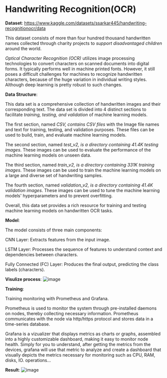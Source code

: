 # Handwriting Recognition(OCR)

**Dataset**: https://www.kaggle.com/datasets/ssarkar445/handwriting-recognitionocr/data

This dataset consists of more than four hundred thousand handwritten names collected through charity projects to *support disadvantaged children* around the world.

*Optical Character Recognition (OCR)* utilizes image processing technologies to convert characters on scanned documents into digital forms. It typically performs well in machine printed fonts. However, it still poses a difficult challenges for machines to recognize handwritten characters, because of the huge variation in individual writing styles. Although deep learning is pretty robust to such changes.

**Data Structure**:

This data set is a comprehensive collection of handwritten images and their corresponding text. The data set is divided into 4 distinct sections to facilitate *training, testing, and validation* of machine learning models.

The first section, named *CSV, contains CSV files* with the Image file names and text for training, testing, and validation purposes. These files can be used to build, train, and evaluate machine learning models.

The second section, named *test_v2, is a directory containing 41.4K testing images*. These images can be used to evaluate the performance of the machine learning models on unseen data.

The third section, named *train_v2, is a directory containing 331K training images*. These images can be used to train the machine learning models on a large and diverse set of handwriting samples.

The fourth section, named *validation_v2, is a directory containing 41.4K validation images*. These images can be used to tune the machine learning models' hyperparameters and to prevent overfitting.

Overall, this data set provides a rich resource for training and testing machine learning models on handwritten OCR tasks.

**Model**:

The model consists of three main components:

CNN Layer: Extracts features from the input image.

LSTM Layer: Processes the sequence of features to understand context and dependencies between characters.

Fully Connected (FC) Layer: Produces the final output, predicting the class labels (characters).

**Visulize process**:
![image](https://github.com/user-attachments/assets/5abd87a6-1dd0-499d-b436-0201deb8f109)


**Training**:

Training monitoring with Prometheus and Grafana.

Prometheus is used to monitor the system through pre-installed daemons on nodes, thereby collecting necessary information. Prometheus communicates with the node via http/https protocol and stores data in a time-series database.

Grafana is a vizualizer that displays metrics as charts or graphs, assembled into a highly customizable dashboard, making it easy to monitor node health. Simply for you to understand, after getting the metrics from the devices, grafana will use that metric to analyze and create a dashboard that visually depicts the metrics necessary for monitoring such as CPU, RAM, disks, IO. operations...

**Result**:
![image](https://github.com/user-attachments/assets/4d45ff00-ad5f-4c2c-b5d6-16f95466caf6)

